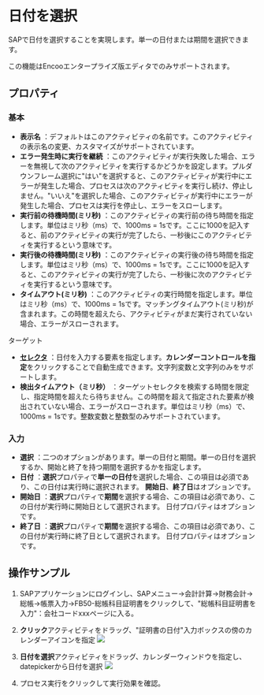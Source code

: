 # 日付を選択

SAPで日付を選択することを実現します。単一の日付または期間を選択できます。

この機能はEncooエンタープライズ版エディタでのみサポートされます。

## プロパティ

### 基本

- **表示名** ：デフォルトはこのアクティビティの名前です。このアクティビティの表示名の変更、カスタマイズがサポートされています。
- **エラー発生時に実行を継続** ：このアクティビティが実行失敗した場合、エラーを無視して次のアクティビティを実行するかどうかを設定します。プルダウンフレーム選択に"はい"を選択すると、このアクティビティが実行中にエラーが発生した場合、プロセスは次のアクティビティを実行し続け、停止しません。"いいえ"を選択した場合、このアクティビティが実行中にエラーが発生した場合、プロセスは実行を停止し、エラーをスローします。
- **実行前の待機時間(ミリ秒)** ：このアクティビティの実行前の待ち時間を指定します。単位はミリ秒（ms）で、1000ms = 1sです。ここに1000を記入すると、前のアクティビティの実行が完了したら、一秒後にこのアクティビティを実行するという意味です。
- **実行後の待機時間(ミリ秒)** ：このアクティビティの実行後の待ち時間を指定します。単位はミリ秒（ms）で、1000ms = 1sです。ここに1000を記入すると、このアクティビティの実行が完了したら、一秒後に次のアクティビティを実行するという意味です。
- **タイムアウト(ミリ秒)** ：このアクティビティの実行時間を指定します。単位はミリ秒（ms）で、1000ms = 1sです。マッチングタイムアウト(ミリ秒)が含まれます。この時間を超えたら、アクティビティがまだ実行されていない場合、エラーがスローされます。

ターゲット
- **[セレクタ](../Appendix/Selector.md)** ：日付を入力する要素を指定します。**カレンダーコントロールを指定**をクリックすることで自動生成できます。文字列変数と文字列のみをサポートします。
- **検出タイムアウト（ミリ秒）** ：ターゲットセレクタを検索する時間を限定し、指定時間を超えたら待ちません。この時間を超えて指定された要素が検出されていない場合、エラーがスローされます。単位はミリ秒（ms）で、1000ms = 1sです。整数変数と整数型のみサポートされています。

### 入力
- **選択** ：二つのオプションがあります。単一の日付と期間。単一の日付を選択するか、開始と終了を持つ期間を選択するかを指定します。
- **日付** ：**選択**プロパティで**単一の日付**を選択した場合、この項目は必須であり、この日付は実行時に選択されます。 **開始日**、**終了日**はオプションです。
- **開始日** ：**選択**プロパティで**期間**を選択する場合、この項目は必須であり、この日付が実行時に開始日として選択されます。 日付プロパティはオプションです。
- **終了日** ：**選択**プロパティで**期間**を選択する場合、この項目は必須であり、この日付が実行時に終了日として選択されます。 日付プロパティはオプションです。

## 操作サンプル
1. SAPアプリケーションにログインし、SAPメニュー->会計計算->財務会計->総帳->帳票入力->FB50-総帳科目証明書をクリックして、"総帳科目証明書を入力"：会社コードxxxページに入る。

2. **クリック**アクティビティをドラッグ、"証明書の日付"入力ボックスの傍のカレンダーアイコンを指定
![](https://docimages.blob.core.chinacloudapi.cn/images/Activities/selectCalendar-1.png)

3. **日付を選択**アクティビティをドラッグ、カレンダーウィンドウを指定し、datepickerから日付を選択
    ![](https://docimages.blob.core.chinacloudapi.cn/images/Activities/selectCalendar-2.png)
4. プロセス実行をクリックして実行効果を確認。